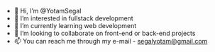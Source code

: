 - 👋 Hi, I’m @YotamSegal
- 👀 I’m interested in fullstack development
- 🌱 I’m currently learning web development
- 💞️ I’m looking to collaborate on front-end or back-end projects
- 📫 You can reach me through my e-mail - segalyotam@gmail.com

<!---
YotamSe/YotamSe is a ✨ special ✨ repository because its `README.md` (this file) appears on your GitHub profile.
You can click the Preview link to take a look at your changes.
--->
